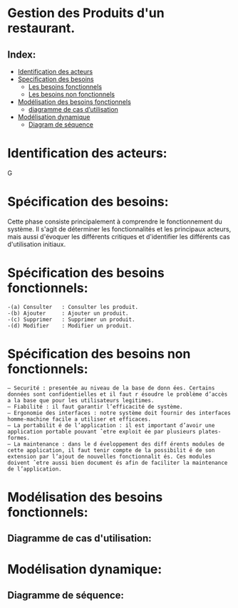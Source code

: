 # Gestion des Produits d'un restaurant.

## Index:
* [Identification des acteurs](#identification-des-acteurs)
* [Specification des besoins](#spécification-des-besoins)  
  * [Les besoins fonctionnels](#spécification-des-besoins-fonctionnels)
  * [Les besoins non fonctionnels](#spécification-des-besoins-non-fonctionnels)
* [Modélisation des besoins fonctionnels](#Modélisation-des-besoins-fonctionnels)
  * [diagramme de cas d’utilisation](#diagramme-de-cas-dutilisation)
* [Modélisation dynamique](#Modélisation-dynamique)
  * [Diagram de séquence ](#diagramme-de-sequence)

# Identification des acteurs:
G

# Spécification des besoins:
Cette phase consiste principalement à comprendre le fonctionnement du système. Il s'agit de déterminer les fonctionnalités et les principaux acteurs, mais aussi d'évoquer les différents critiques et d'identifier les différents cas d'utilisation initiaux.
    

# Spécification des besoins fonctionnels: 
    -(a) Consulter   : Consulter les produit.
    -(b) Ajouter     : Ajouter un produit.
    -(c) Supprimer   : Supprimer un produit.
    -(d) Modifier    : Modifier un produit.
    

# Spécification des besoins non fonctionnels:

    — Securité : presentée au niveau de la base de donn ́ees. Certains données sont confidentielles et il faut r ́esoudre le problème d’accès a la base que pour les utilisateurs legitimes.
    — Fiabilité : il faut garantir l’efficacité de système.
    — Ergonomie des interfaces : notre système doit fournir des interfaces homme-machine facile a utiliser et efficaces.
    — La portabilit ́e de l’application : il est important d’avoir une application portable pouvant ˆetre exploit ́ee par plusieurs plates-formes.
    — La maintenance : dans le d ́eveloppement des diff ́erents modules de cette application, il faut tenir compte de la possibilit ́e de son extension par l’ajout de nouvelles fonctionnalit ́es. Ces modules doivent ˆetre aussi bien document ́es afin de faciliter la maintenance de l’application.

# Modélisation des besoins fonctionnels:
## Diagramme de cas d'utilisation:

# Modélisation dynamique:
## Diagramme de séquence:
